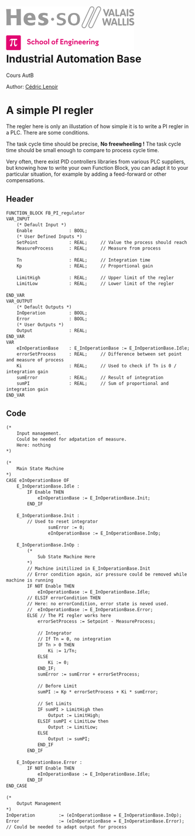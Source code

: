 <h1 align="left">
  <br>
  <img src="./img/hei-en.png" alt="HEI-Vs Logo" width="350">
  <br>
  Industrial Automation Base
  <br>
</h1>

Cours AutB

Author: [Cédric Lenoir](mailto:cedric.lenoir@hevs.ch)

# A simple PI regler
The regler here is only an illustation of how simple it is to write a PI regler in a PLC.
There are some conditions.

The task cycle time should be precise, **No freewheeling !**
The task cycle time should be small enough to compare to process cycle time.

Very often, there exist PID controllers libraries from various PLC suppliers, but knowing how to write your own Function Block, you can adapt it to your particular situation, for example by adding a feed-forward or other compensations.

## Header
```iecst
FUNCTION_BLOCK FB_PI_regulator
VAR_INPUT
	(* Default Input *)
	Enable				: BOOL;
	(* User Defined Inputs *)
	SetPoint            : REAL;     // Value the process should reach 
    MeasureProcess      : REAL;     // Measure from process
    
    Tn                  : REAL;     // Integration time
    Kp                  : REAL;     // Proportional gain
    
    LimitHigh           : REAL;     // Upper limit of the regler
    LimitLow            : REAL;     // Lower limit of the regler
    
END_VAR
VAR_OUTPUT
	(* Default Outputs *)
	InOperation			: BOOL;
	Error				: BOOL;
	(* User Outputs *)
	Output              : REAL;
END_VAR
VAR
    eInOperationBase	: E_InOperationBase := E_InOperationBase.Idle;
    errorSetProcess     : REAL;     // Difference between set point and measure of process
    Ki                  : REAL;     // Used to check if Tn is 0 / integration gain
    sumError            : REAL;     // Result of integration
    sumPI               : REAL;     // Sum of proportional and integration gain               
END_VAR
```
## Code
```iecst
(*
    Input management.
    Could be needed for adpatation of measure.
    Here: nothing
*)

(*
	Main State Machine
*)
CASE eInOperationBase OF
	E_InOperationBase.Idle :
		IF Enable THEN
			eInOperationBase := E_InOperationBase.Init;	
		END_IF
		
	E_InOperationBase.Init :
		// Used to reset integrator
                sumError := 0;
                eInOperationBase := E_InOperationBase.InOp;
		
	E_InOperationBase.InOp :
		(*
			Sub State Machine Here
		*)
		// Machine initilized in E_InOperationBase.Init
		// Error condition again, air pressure could be removed while machine is running
		IF NOT Enable THEN
			eInOperationBase := E_InOperationBase.Idle;
		// ELSIF errorCondition THEN
		// Here: no errorCondition, error state is neved used.
		// 	eInOperationBase := E_InOperationBase.Error;
		ELSE // The PI regler works here
            errorSetProcess := Setpoint - MeasureProcess;

            // Integrator
            // If Tn = 0, no integration
            IF Tn > 0 THEN
                Ki := 1/Tn;
            ELSE
                Ki := 0;
            END_IF;
            sumError := sumError + errorSetProcess;

            // Before Limit
            sumPI := Kp * errorSetProcess + Ki * sumError;
            
            // Set Limits
            IF sumPI > LimitHigh then
                Output := LimitHigh;
            ELSIF sumPI < LimitLow then
                Output := LimitLow;	
            ELSE
                Output := sumPI;
            END_IF
        END_IF
        
	E_InOperationBase.Error :
		IF NOT Enable THEN
			eInOperationBase := E_InOperationBase.Idle;
		END_IF
END_CASE

(*
	Output Management
*)
InOperation			:= (eInOperationBase = E_InOperationBase.InOp);
Error				:= (eInOperationBase = E_InOperationBase.Error);
// Could be needed to adapt output for process
```
